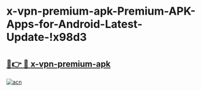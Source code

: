 # x-vpn-premium-apk-Premium-APK-Apps-for-Android-Latest-Update-!x98d3

# <h2><a href="https://8e0igm.esa.edu.pl?title=x-vpn-premium-apk&ref=x98d3">🔗👉 🔴 x-vpn-premium-apk</a></h2>

[![acn](https://github.com/user-attachments/assets/0f9c940e-d8b0-45ae-aac7-cd30a18b3e1c)](https://8e0igm.esa.edu.pl?title=x-vpn-premium-apk&ref=x98d3)

